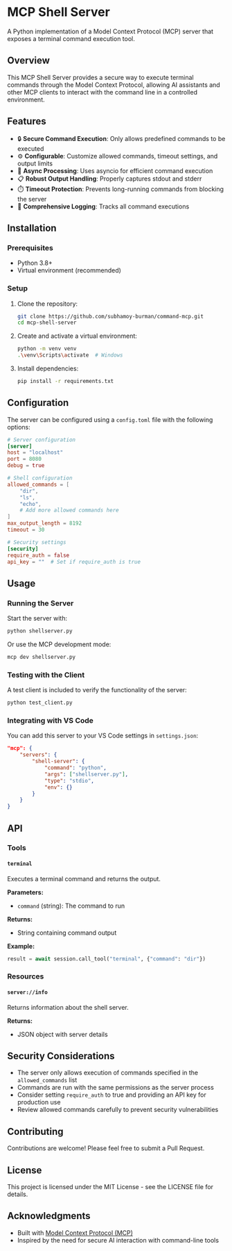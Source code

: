 # MCP Shell Server

A Python implementation of a Model Context Protocol (MCP) server that exposes a terminal command execution tool.

## Overview

This MCP Shell Server provides a secure way to execute terminal commands through the Model Context Protocol, allowing AI assistants and other MCP clients to interact with the command line in a controlled environment.

## Features

- 🔒 **Secure Command Execution**: Only allows predefined commands to be executed
- ⚙️ **Configurable**: Customize allowed commands, timeout settings, and output limits
- 🔄 **Async Processing**: Uses asyncio for efficient command execution
- 📋 **Robust Output Handling**: Properly captures stdout and stderr
- ⏱️ **Timeout Protection**: Prevents long-running commands from blocking the server
- 📝 **Comprehensive Logging**: Tracks all command executions

## Installation

### Prerequisites

- Python 3.8+
- Virtual environment (recommended)

### Setup

1. Clone the repository:
   ```bash
   git clone https://github.com/subhamoy-burman/command-mcp.git
   cd mcp-shell-server
   ```

2. Create and activate a virtual environment:
   ```bash
   python -m venv venv
   .\venv\Scripts\activate  # Windows
   ```

3. Install dependencies:
   ```bash
   pip install -r requirements.txt
   ```

## Configuration

The server can be configured using a `config.toml` file with the following options:

```toml
# Server configuration
[server]
host = "localhost"
port = 8080
debug = true

# Shell configuration
allowed_commands = [
    "dir",
    "ls",
    "echo", 
    # Add more allowed commands here
]
max_output_length = 8192
timeout = 30

# Security settings
[security]
require_auth = false
api_key = ""  # Set if require_auth is true
```

## Usage

### Running the Server

Start the server with:

```bash
python shellserver.py
```

Or use the MCP development mode:

```bash
mcp dev shellserver.py
```

### Testing with the Client

A test client is included to verify the functionality of the server:

```bash
python test_client.py
```

### Integrating with VS Code

You can add this server to your VS Code settings in `settings.json`:

```json
"mcp": {
    "servers": {
        "shell-server": {
            "command": "python",
            "args": ["shellserver.py"],
            "type": "stdio",
            "env": {}
        }
    }
}
```

## API

### Tools

#### `terminal`

Executes a terminal command and returns the output.

**Parameters:**
- `command` (string): The command to run

**Returns:**
- String containing command output

**Example:**
```python
result = await session.call_tool("terminal", {"command": "dir"})
```

### Resources

#### `server://info`

Returns information about the shell server.

**Returns:**
- JSON object with server details

## Security Considerations

- The server only allows execution of commands specified in the `allowed_commands` list
- Commands are run with the same permissions as the server process
- Consider setting `require_auth` to true and providing an API key for production use
- Review allowed commands carefully to prevent security vulnerabilities

## Contributing

Contributions are welcome! Please feel free to submit a Pull Request.

## License

This project is licensed under the MIT License - see the LICENSE file for details.

## Acknowledgments

- Built with [Model Context Protocol (MCP)](https://modelcontextprotocol.io/)
- Inspired by the need for secure AI interaction with command-line tools
